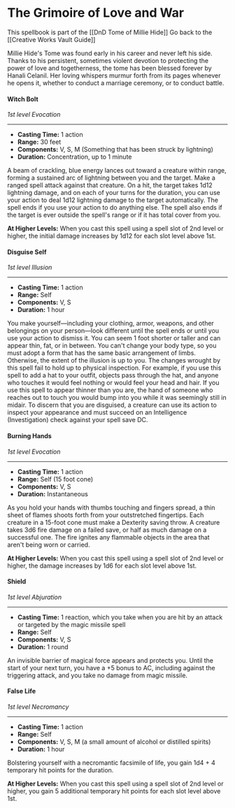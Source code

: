 # The Grimoire of Love and War
 This spellbook is part of the [[DnD Tome of Millie Hide]]
 Go back to the [[Creative Works Vault Guide]]
 
 Millie Hide's Tome was found early in his career and never left his side. Thanks to his persistent, sometimes violent devotion to protecting the power of love and togetherness, the tome has been blessed forever by Hanali Celanil. Her loving whispers murmur forth from its pages whenever he opens it, whether to conduct a marriage ceremony, or to conduct battle.

#### Witch Bolt
*1st level Evocation*
___
- **Casting Time:** 1 action
- **Range:** 30 feet
- **Components:** V, S, M (Something that has been struck by lightning)
- **Duration:** Concentration, up to 1 minute

A beam of crackling, blue energy lances out toward a creature within range, forming a sustained arc of lightning between you and the target. Make a ranged spell attack against that creature. On a hit, the target takes 1d12 lightning damage, and on each of your turns for the duration, you can use your action to deal 1d12 lightning damage to the target automatically. The spell ends if you use your action to do anything else. The spell also ends if the target is ever outside the spell's range or if it has total cover from you.

**At Higher Levels:** When you cast this spell using a spell slot of 2nd level or higher, the initial damage increases by 1d12 for each slot level above 1st.

#### Disguise Self
*1st level Illusion*
___
- **Casting Time:** 1 action
- **Range:** Self
- **Components:** V, S
- **Duration:** 1 hour

You make yourself—including your clothing, armor, weapons, and other belongings on your person—look different until the spell ends or until you use your action to dismiss it. You can seem 1 foot shorter or taller and can appear thin, fat, or in between. You can't change your body type, so you must adopt a form that has the same basic arrangement of limbs. Otherwise, the extent of the illusion is up to you.
The changes wrought by this spell fail to hold up to physical inspection. For example, if you use this spell to add a hat to your outfit, objects pass through the hat, and anyone who touches it would feel nothing or would feel your head and hair. If you use this spell to appear thinner than you are, the hand of someone who reaches out to touch you would bump into you while it was seemingly still in midair.
To discern that you are disguised, a creature can use its action to inspect your appearance and must succeed on an Intelligence (Investigation) check against your spell save DC.

#### Burning Hands
*1st level Evocation*
___
- **Casting Time:** 1 action
- **Range:** Self (15 foot cone)
- **Components:** V, S
- **Duration:** Instantaneous

As you hold your hands with thumbs touching and fingers spread, a thin sheet of flames shoots forth from your outstretched fingertips. Each creature in a 15-foot cone must make a Dexterity saving throw. A creature takes 3d6 fire damage on a failed save, or half as much damage on a successful one.
The fire ignites any flammable objects in the area that aren't being worn or carried.

**At Higher Levels:** When you cast this spell using a spell slot of 2nd level or higher, the damage increases by 1d6 for each slot level above 1st.

#### Shield
*1st level Abjuration*
___
- **Casting Time:** 1 reaction, which you take when you are hit by an attack or targeted by the magic missile spell
- **Range:** Self
- **Components:** V, S
- **Duration:** 1 round

An invisible barrier of magical force appears and protects you. Until the start of your next turn, you have a +5 bonus to AC, including against the triggering attack, and you take no damage from magic missile.

#### False Life
*1st level Necromancy*
___
- **Casting Time:** 1 action
- **Range:** Self
- **Components:** V, S, M (a small amount of alcohol or distilled spirits)
- **Duration:** 1 hour

Bolstering yourself with a necromantic facsimile of life, you gain 1d4 + 4 temporary hit points for the duration.

**At Higher Levels:** When you cast this spell using a spell slot of 2nd level or higher, you gain 5 additional temporary hit points for each slot level above 1st.

